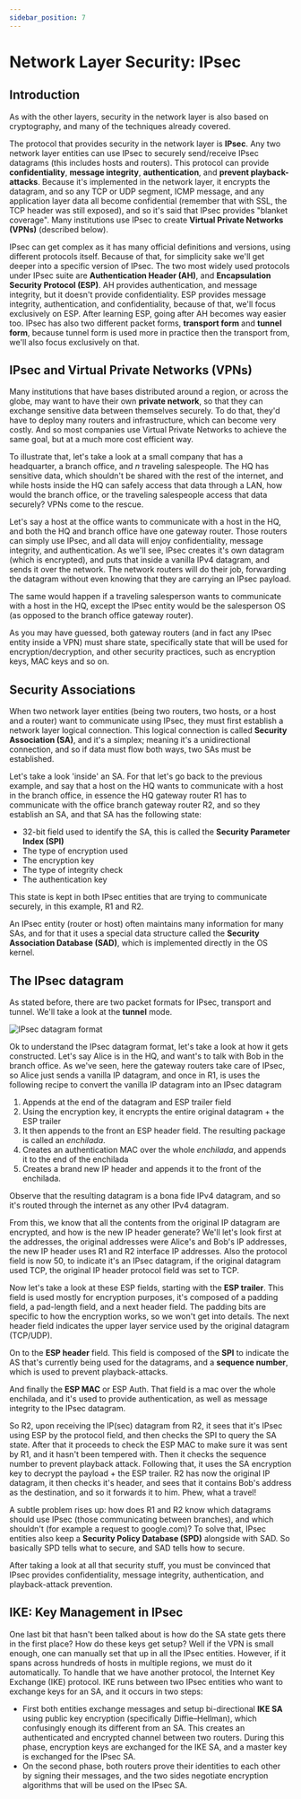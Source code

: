```yaml
---
sidebar_position: 7
---
```


# Network Layer Security: IPsec

## Introduction

As with the other layers, security in the network layer is also based on cryptography, and many of the techniques already covered.

The protocol that provides security in the network layer is **IPsec**. Any two network layer entities can use IPsec to securely send/receive IPsec datagrams (this includes hosts and routers). This protocol can provide **confidentiality**, **message integrity**, **authentication**, and **prevent playback-attacks**. Because it's implemented in the network layer, it encrypts the datagram, and so any TCP or UDP segment, ICMP message, and any application layer data all become confidential (remember that with SSL, the TCP header was still exposed), and so it's said that IPsec provides "blanket coverage". Many institutions use IPsec to create **Virtual Private Networks (VPNs)** (described below).

IPsec can get complex as it has many official definitions and versions, using different protocols itself. Because of that, for simplicity sake we'll get deeper into a specific version of IPsec. The two most widely used protocols under IPsec suite are **Authentication Header (AH)**, and **Encapsulation Security Protocol (ESP)**. AH provides authentication, and message integrity, but it doesn't provide confidentiality. ESP provides message integrity, authentication, and confidentiality, because of that, we'll focus exclusively on ESP. After learning ESP, going after AH becomes way easier too. IPsec has also two different packet forms, **transport form** and **tunnel form**, because tunnel form is used more in practice then the transport from, we'll also focus exclusively on that.

## IPsec and Virtual Private Networks (VPNs)

Many institutions that have bases distributed around a region, or across the globe, may want to have their own **private network**, so that they can exchange sensitive data between themselves securely. To do that, they'd have to deploy many routers and infrastructure, which can become very costly. And so most companies use Virtual Private Networks to achieve the same goal, but at a much more cost efficient way.

To illustrate that, let's take a look at a small company that has a headquarter, a branch office, and _n_ traveling salespeople. The HQ has sensitive data, which shouldn't be shared with the rest of the internet, and while hosts inside the HQ can safely access that data through a LAN, how would the branch office, or the traveling salespeople access that data securely? VPNs come to the rescue.

Let's say a host at the office wants to communicate with a host in the HQ, and both the HQ and branch office have one gateway router. Those routers can simply use IPsec, and all data will enjoy confidentiality, message integrity, and authentication. As we'll see, IPsec creates it's own datagram (which is encrypted), and puts that inside a vanilla IPv4 datagram, and sends it over the network. The network routers will do their job, forwarding the datagram without even knowing that they are carrying an IPsec payload.

The same would happen if a traveling salesperson wants to communicate with a host in the HQ, except the IPsec entity would be the salesperson OS (as opposed to the branch office gateway router).

As you may have guessed, both gateway routers (and in fact any IPsec entity inside a VPN) must share state, specifically state that will be used for encryption/decryption, and other security practices, such as encryption keys, MAC keys and so on.

## Security Associations

When two network layer entities (being two routers, two hosts, or a host and a router) want to communicate using IPsec, they must first establish a network layer logical connection. This logical connection is called **Security Association (SA)**, and it's a simplex; meaning it's a unidirectional connection, and so if data must flow both ways, two SAs must be established.

Let's take a look 'inside' an SA. For that let's go back to the previous example, and say that a host on the HQ wants to communicate with a host in the branch office, in essence the HQ gateway router R1 has to communicate with the office branch gateway router R2, and so they establish an SA, and that SA has the following state:

- 32-bit field used to identify the SA, this is called the **Security Parameter Index (SPI)**
- The type of encryption used
- The encryption key
- The type of integrity check
- The authentication key

This state is kept in both IPsec entities that are trying to communicate securely, in this example, R1 and R2.

An IPsec entity (router or host) often maintains many information for many SAs, and for that it uses a special data structure called the **Security Association Database (SAD)**, which is implemented directly in the OS kernel.

## The IPsec datagram

As stated before, there are two packet formats for IPsec, transport and tunnel. We'll take a look at the **tunnel** mode.

![IPsec datagram format](/img/docs/ipsec-datagram.jpeg)

Ok to understand the IPsec datagram format, let's take a look at how it gets constructed. Let's say Alice is in the HQ, and want's to talk with Bob in the branch office. As we've seen, here the gateway routers take care of IPsec, so Alice just sends a vanilla IP datagram, and once in R1, is uses the following recipe to convert the vanilla IP datagram into an IPsec datagram

1. Appends at the end of the datagram and ESP trailer field
2. Using the encryption key, it encrypts the entire original datagram + the ESP trailer
3. It then appends to the front an ESP header field. The resulting package is called an _enchilada_.
4. Creates an authentication MAC over the whole _enchilada_, and appends it to the end of the enchilada
5. Creates a brand new IP header and appends it to the front of the enchilada.

Observe that the resulting datagram is a bona fide IPv4 datagram, and so it's routed through the internet as any other IPv4 datagram.

From this, we know that all the contents from the original IP datagram are encrypted, and how is the new IP header generate? We'll let's look first at the addresses, the original addresses were Alice's and Bob's IP addresses, the new IP header uses R1 and R2 interface IP addresses. Also the protocol field is now 50, to indicate it's an IPsec datagram, if the original datagram used TCP, the original IP header protocol field was set to TCP.

Now let's take a look at these ESP fields, starting with the **ESP trailer**. This field is used mostly for encryption purposes, it's composed of a padding field, a pad-length field, and a next header field. The padding bits are specific to how the encryption works, so we won't get into details. The next header field indicates the upper layer service used by the original datagram (TCP/UDP).

On to the **ESP header** field. This field is composed of the **SPI** to indicate the AS that's currently being used for the datagrams, and a **sequence number**, which is used to prevent playback-attacks.

And finally the **ESP MAC** or ESP Auth. That field is a mac over the whole enchilada, and it's used to provide authentication, as well as message integrity to the IPsec datagram.

So R2, upon receiving the IP(sec) datagram from R2, it sees that it's IPsec using ESP by the protocol field, and then checks the SPI to query the SA state. After that it proceeds to check the ESP MAC to make sure it was sent by R1, and it hasn't been tempered with. Then it checks the sequence number to prevent playback attack. Following that, it uses the SA encryption key to decrypt the payload + the ESP trailer. R2 has now the original IP datagram, it then checks it's header, and sees that it contains Bob's address as the destination, and so it forwards it to him. Phew, what a travel!

A subtle problem rises up: how does R1 and R2 know which datagrams should use IPsec (those communicating between branches), and which shouldn't (for example a request to google.com)? To solve that, IPsec entities also keep a **Security Policy Database (SPD)** alongside with SAD. So basically SPD tells what to secure, and SAD tells how to secure.

After taking a look at all that security stuff, you must be convinced that IPsec provides confidentiality, message integrity, authentication, and playback-attack prevention.

## IKE: Key Management in IPsec

One last bit that hasn't been talked about is how do the SA state gets there in the first place? How do these keys get setup? Well if the VPN is small enough, one can manually set that up in all the IPsec entities. However, if it spans across hundreds of hosts in multiple regions, we must do it automatically. To handle that we have another protocol, the Internet Key Exchange (IKE) protocol. IKE runs between two IPsec entities who want to exchange keys for an SA, and it occurs in two steps:

- First both entities exchange messages and setup bi-directional **IKE SA** using public key encryption (specifically Diffie–Hellman), which confusingly enough its different from an SA. This creates an authenticated and encrypted channel between two routers. During this phase, encryption keys are exchanged for the IKE SA, and a master key is exchanged for the IPsec SA.
- On the second phase, both routers prove their identities to each other by signing their messages, and the two sides negotiate encryption algorithms that will be used on the IPsec SA.
